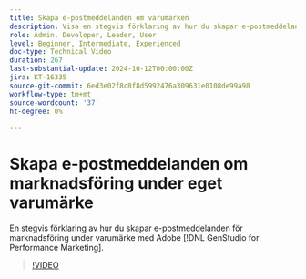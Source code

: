 ```yaml
---
title: Skapa e-postmeddelanden om varumärken
description: Visa en stegvis förklaring av hur du skapar e-postmeddelanden för marknadsföring under varumärke med Adobe [!DNL GenStudio for Performance Marketing].
role: Admin, Developer, Leader, User
level: Beginner, Intermediate, Experienced
doc-type: Technical Video
duration: 267
last-substantial-update: 2024-10-12T00:00:00Z
jira: KT-16335
source-git-commit: 6ed3e02f8c8f8d5992476a309631e0108de99a98
workflow-type: tm+mt
source-wordcount: '37'
ht-degree: 0%

---
```



# Skapa e-postmeddelanden om marknadsföring under eget varumärke

En stegvis förklaring av hur du skapar e-postmeddelanden för marknadsföring under varumärke med Adobe [!DNL GenStudio for Performance Marketing].

>[!VIDEO](https://video.tv.adobe.com/v/3435056/?learn=on)
